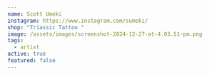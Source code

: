 ```yaml
---
name: Scott Umeki
instagram: https://www.instagram.com/sumeki/
shop: "Triassic Tattoo "
image: /assets/images/screenshot-2024-12-27-at-4.03.51-pm.png
tags:
  - artist
active: true
featured: false
---
```

